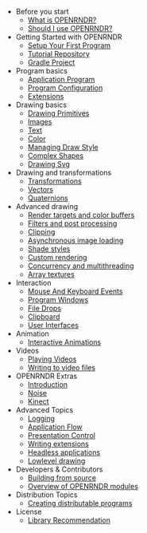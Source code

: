 - Before you start
  - [What is OPENRNDR?](01_Before_you_start/C00WhatIsOPENRNDR.md)
  - [Should I use OPENRNDR?](01_Before_you_start/C02ShouldIUseOPENRNDR.md)
- Getting Started with OPENRNDR
  - [Setup Your First Program](02_Getting_Started_with_OPENRNDR/C00_SetupYourFirstProgram.md)
  - [Tutorial Repository](02_Getting_Started_with_OPENRNDR/C01_TutorialRepository.md)
  - [Gradle Project](02_Getting_Started_with_OPENRNDR/C02_GradleProject.md)
- Program basics
  - [Application Program](03_Program_basics/C00_ApplicationProgram.md)
  - [Program Configuration](03_Program_basics/C01_ProgramConfiguration.md)
  - [Extensions](03_Program_basics/C02_Extensions.md)
- Drawing basics
  - [Drawing Primitives](04_Drawing_basics/C00_DrawingPrimitives.md)
  - [Images](04_Drawing_basics/C01_Images.md)
  - [Text](04_Drawing_basics/C02_Text.md)
  - [Color](04_Drawing_basics/C03_Color.md)
  - [Managing Draw Style](04_Drawing_basics/C04_ManagingDrawStyle.md)
  - [Complex Shapes](04_Drawing_basics/C05_ComplexShapes.md)
  - [Drawing Svg](04_Drawing_basics/C06_DrawingSvg.md)
- Drawing and transformations
  - [Transformations](05_Drawing_and_transformations/C00_Transformations.md)
  - [Vectors](05_Drawing_and_transformations/C01_Vectors.md)
  - [Quaternions](05_Drawing_and_transformations/C02_Quaternions.md)
- Advanced drawing
  - [Render targets and color buffers](06_Advanced_drawing/C00_Render_targets_and_color_buffers.md)
  - [Filters and post processing](06_Advanced_drawing/C01_Filters_and_post_processing.md)
  - [Clipping](06_Advanced_drawing/C02_Clipping.md)
  - [Asynchronous image loading](06_Advanced_drawing/C03_Asynchronous_image_loading.md)
  - [Shade styles](06_Advanced_drawing/C04_Shade_styles.md)
  - [Custom rendering](06_Advanced_drawing/C05_Custom_rendering.md)
  - [Concurrency and multithreading](06_Advanced_drawing/C06_Concurrency_and_multithreading.md)
  - [Array textures](06_Advanced_drawing/C07_Array_textures.md)
- Interaction
  - [Mouse And Keyboard Events](07_Interaction/C00MouseAndKeyboardEvents.md)
  - [Program Windows](07_Interaction/C01ProgramWindows.md)
  - [File Drops](07_Interaction/C02FileDrops.md)
  - [Clipboard](07_Interaction/C03Clipboard.md)
  - [User Interfaces](07_Interaction/C04UserInterfaces.md)
- Animation
  - [Interactive Animations](08_Animation/C00_InteractiveAnimations.md)
- Videos
  - [Playing Videos](09_Videos/C00_Playing_Videos.md)
  - [Writing to video files](09_Videos/C01_Writing_to_video_files.md)
- OPENRNDR Extras
  - [Introduction](10_OPENRNDR_Extras/C00_Introduction.md)
  - [Noise](10_OPENRNDR_Extras/C01_Noise.md)
  - [Kinect](10_OPENRNDR_Extras/C02_Kinect.md)
- Advanced Topics
  - [Logging](11_Advanced_Topics/C00_Logging.md)
  - [Application Flow](11_Advanced_Topics/C01_Application_Flow.md)
  - [Presentation Control](11_Advanced_Topics/C02_Presentation_Control.md)
  - [Writing extensions](11_Advanced_Topics/C03_Writing_extensions.md)
  - [Headless applications](11_Advanced_Topics/C04_Headless_applications.md)
  - [Lowlevel drawing](11_Advanced_Topics/C05_Lowlevel_drawing.md)
- Developers & Contributors
  - [Building from source](12_Developers_&_Contributors/C00_Building_from_source.md)
  - [Overview of OPENRNDR modules](12_Developers_&_Contributors/C01_Overview_of_OPENRNDR_modules.md)
- Distribution Topics
  - [Creating distributable programs](13_Distribution_Topics/C00_Creating_distributable_programs.md)
- License
  - [Library Recommendation](14_License/C00_Library_Recommendation.md)